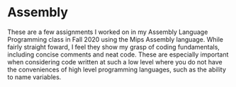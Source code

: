 # Assembly
These are a few assignments I worked on in my Assembly Language Programming class in Fall 2020 using the Mips Assembly language. While fairly straight foward, I feel they show my grasp of coding fundamentals, including concise comments and neat code. These are especially important when considering code written at such a low level where you do not have the conveniences of high level programming languages, such as the ability to name variables.
